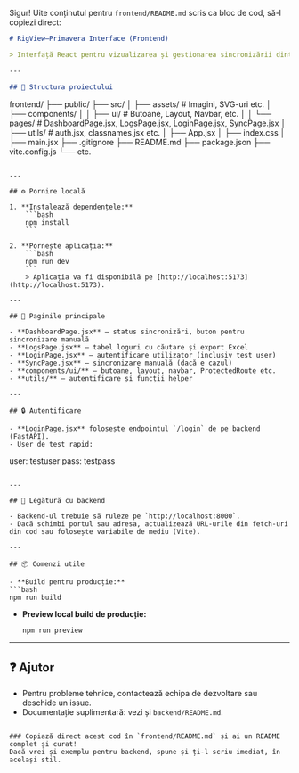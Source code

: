 Sigur! Uite conținutul pentru `frontend/README.md` scris ca bloc de cod, să-l copiezi direct:

```markdown
# RigView–Primavera Interface (Frontend)

> Interfață React pentru vizualizarea și gestionarea sincronizării dintre Primavera și RigView.

---

## 📁 Structura proiectului

```

frontend/
├── public/
├── src/
│   ├── assets/                # Imagini, SVG-uri etc.
│   ├── components/
│   │   ├── ui/                # Butoane, Layout, Navbar, etc.
│   │   └── pages/             # DashboardPage.jsx, LogsPage.jsx, LoginPage.jsx, SyncPage.jsx
│   ├── utils/                 # auth.jsx, classnames.jsx etc.
│   ├── App.jsx
│   ├── index.css
│   ├── main.jsx
├── .gitignore
├── README.md
├── package.json
├── vite.config.js
└── etc.

````

---

## ⚙️ Pornire locală

1. **Instalează dependențele:**
    ```bash
    npm install
    ```

2. **Pornește aplicația:**
    ```bash
    npm run dev
    ```
    > Aplicația va fi disponibilă pe [http://localhost:5173](http://localhost:5173).

---

## 🧩 Paginile principale

- **DashboardPage.jsx** – status sincronizări, buton pentru sincronizare manuală
- **LogsPage.jsx** – tabel loguri cu căutare și export Excel
- **LoginPage.jsx** – autentificare utilizator (inclusiv test user)
- **SyncPage.jsx** – sincronizare manuală (dacă e cazul)
- **components/ui/** – butoane, layout, navbar, ProtectedRoute etc.
- **utils/** – autentificare și funcții helper

---

## 🔒 Autentificare

- **LoginPage.jsx** folosește endpointul `/login` de pe backend (FastAPI).
- User de test rapid:  
````

user: testuser
pass: testpass

````

---

## 🔗 Legătură cu backend

- Backend-ul trebuie să ruleze pe `http://localhost:8000`.
- Dacă schimbi portul sau adresa, actualizează URL-urile din fetch-uri din cod sau folosește variabile de mediu (Vite).

---

## 📦 Comenzi utile

- **Build pentru producție:**  
```bash
npm run build
````

* **Preview local build de producție:**

  ```bash
  npm run preview
  ```

---

## ❓ Ajutor

* Pentru probleme tehnice, contactează echipa de dezvoltare sau deschide un issue.
* Documentație suplimentară: vezi și `backend/README.md`.

```

### Copiază direct acest cod în `frontend/README.md` și ai un README complet și curat!  
Dacă vrei și exemplu pentru backend, spune și ți-l scriu imediat, în același stil.
```
